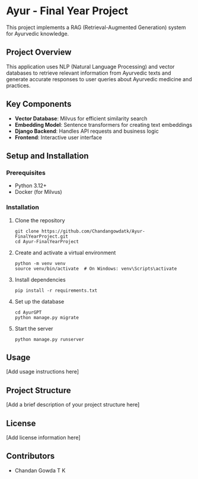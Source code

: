 # Ayur - Final Year Project

This project implements a RAG (Retrieval-Augmented Generation) system for Ayurvedic knowledge.

## Project Overview

This application uses NLP (Natural Language Processing) and vector databases to retrieve relevant information from Ayurvedic texts and generate accurate responses to user queries about Ayurvedic medicine and practices.

## Key Components

- **Vector Database**: Milvus for efficient similarity search
- **Embedding Model**: Sentence transformers for creating text embeddings
- **Django Backend**: Handles API requests and business logic
- **Frontend**: Interactive user interface

## Setup and Installation

### Prerequisites
- Python 3.12+
- Docker (for Milvus)

### Installation
1. Clone the repository
   ```
   git clone https://github.com/Chandangowdatk/Ayur-FinalYearProject.git
   cd Ayur-FinalYearProject
   ```

2. Create and activate a virtual environment
   ```
   python -m venv venv
   source venv/bin/activate  # On Windows: venv\Scripts\activate
   ```

3. Install dependencies
   ```
   pip install -r requirements.txt
   ```

4. Set up the database
   ```
   cd AyurGPT
   python manage.py migrate
   ```

5. Start the server
   ```
   python manage.py runserver
   ```

## Usage

[Add usage instructions here]

## Project Structure

[Add a brief description of your project structure here]

## License

[Add license information here]

## Contributors

- Chandan Gowda T K 